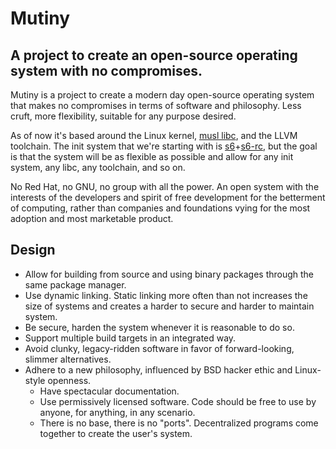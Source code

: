 # Mutiny
## A project to create an open-source operating system with no compromises.

Mutiny is a project to create a modern day open-source operating system that makes no compromises
in terms of software and philosophy. Less cruft, more flexibility, suitable for any purpose desired.

As of now it's based around the Linux kernel, [musl libc], and the LLVM toolchain. The init system
that we're starting with is [s6]+[s6-rc], but the goal is that the system will be as flexible as
possible and allow for any init system, any libc, any toolchain, and so on.

No Red Hat, no GNU, no group with all the power. An open system with the interests of the developers
and spirit of free development for the betterment of computing, rather than companies and
foundations vying for the most adoption and most marketable product.

## Design

- Allow for building from source and using binary packages through the same
  package manager.
- Use dynamic linking. Static linking more often than not increases the size
  of systems and creates a harder to secure and harder to maintain system.
- Be secure, harden the system whenever it is reasonable to do so.
- Support multiple build targets in an integrated way.
- Avoid clunky, legacy-ridden software in favor of forward-looking, slimmer
  alternatives.
- Adhere to a new philosophy, influenced by BSD hacker ethic and
  Linux-style openness.
    - Have spectacular documentation.
    - Use permissively licensed software. Code should be free to use by anyone,
      for anything, in any scenario.
    - There is no base, there is no "ports". Decentralized programs come
      together to create the user's system.

[musl libc]: https://www.musl-libc.org/
[s6]: https://skarnet.org/software/s6
[s6-rc]: https://skarnet.org/software/s6-rc

